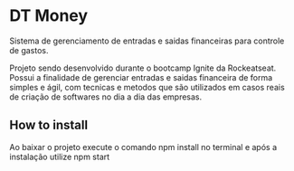 <h1>DT Money</h1>

Sistema de gerenciamento de entradas e saidas financeiras para controle de gastos.

Projeto sendo desenvolvido durante o bootcamp Ignite da Rockeatseat. Possui a finalidade de gerenciar entradas e saidas financeira de forma simples e ágil, com tecnicas e metodos que são utilizados em casos reais de criação de softwares no dia a dia das empresas.

<h2>How to install</h2>
Ao baixar o projeto execute o comando npm install no terminal e após a instalação utilize npm start